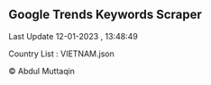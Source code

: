 

## Google Trends Keywords Scraper 
 
Last Update 12-01-2023 , 13:48:49

Country List :
VIETNAM.json



© Abdul Muttaqin 
